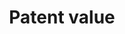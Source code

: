 ---
contributors: Noah Stoffman
cost: None
description: 'We propose a new measure of the economic importance of each innovation.
  Our measure uses newly collected data on patents issued to US firms in the 1926
  to 2010 period, combined with the stock market response to news about patents. Our
  patent-level estimates of private economic value are positively related to the scientific
  value of these patents, as measured by the number of citations that the patent receives
  in the future. Our new measure is associated with substantial growth, reallocation
  and creative destruction, consistent with the predictions of Schumpeterian growth
  models. Aggregating our measure suggests that technological innovation accounts
  for significant medium-run fluctuations in aggregate economic growth and TFP. '
last_edit: Sat, 04 Dec 2021 14:10:14 GMT
location: https://iu.box.com/patents
maintained_by: Noah Stoffman, nstoffma@iu.edu
shortname: patent_value
tags:
- scientific value
- economic growth
- United States
timeframe: 1926-2010
title: Patent value
uuid: 798f092c-3597-41bb-be5d-e5eb15c2b5d3
---